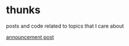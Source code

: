# thunks
posts and code related to topics that I care about

[announcement post](https://github.com/fogus/thunks/discussions/1)
